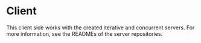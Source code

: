 # Client

This client side works with the created iterative and concurrent servers. For more information, see the READMEs of the server repositories. 
